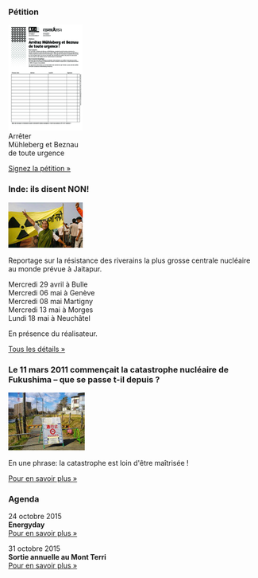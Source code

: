 ### Pétition

![Pétition »](petition-muehleberg-beznau.png)  
Arrêter  
Mühleberg et Beznau  
de toute urgence

[Signez la pétition »](content/download/news/petition-muehleberg-beznau.pdf)

### Inde: ils disent NON!

[![Jaitapur live](jaitapur.jpg)](actualite/nouvelles/20150417-jaitapur-live)  

Reportage sur la résistance des riverains la plus grosse centrale nucléaire au monde prévue à Jaitapur.

Mercredi 29 avril à Bulle  
Mercredi 06 mai à Genève   
Mercredi 08 mai Martigny   
Mercredi 13 mai à Morges   
Lundi 18 mai à Neuchâtel  

En présence du réalisateur.

[Tous les détails »](actualite/nouvelles/20150417-jaitapur-live)

### Le 11 mars 2011 commençait la catastrophe nucléaire de Fukushima – que se passe t-il depuis ?

![Fukushima trois ans après](fukushima.jpg)

En une phrase: la catastrophe est loin d'être maîtrisée !

[Pour en savoir plus »](actualite/nouvelles/20150304-11-mars-2011-fukushima)

### Agenda

24 octobre 2015  
__Energyday__  
[Pour en savoir plus »](http://www.energyday.ch/fr/)

31 octobre 2015  
__Sortie annuelle au Mont Terri__  
[Pour en savoir plus »](actualite/nouvelles/20150925-sortie-annuelle)
